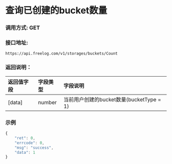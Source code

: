 # 查询已创建的bucket数量


### 调用方式: GET

### 接口地址:

```
https://api.freelog.com/v1/storages/buckets/Count
```


### 返回说明：

| 返回值字段 | 字段类型 | 字段说明 |
| :--- | :--- | :--- |
| [data] | number | 当前用户创建的bucket数量(bucketType = 1) |


### 示例

```js
{
	"ret": 0,
	"errcode": 0,
	"msg": "success",
	"data": 1
}
```